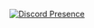 [![Discord Presence](api.lanyard.rest/v1/users/115163419744796678?showDisplayName=true&theme=dark)](https://discord.com/users/115163419744796678)
